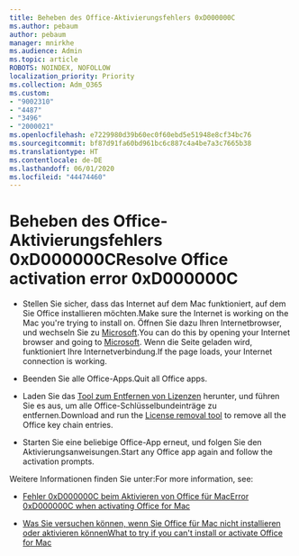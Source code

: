 ```yaml
---
title: Beheben des Office-Aktivierungsfehlers 0xD000000C
ms.author: pebaum
author: pebaum
manager: mnirkhe
ms.audience: Admin
ms.topic: article
ROBOTS: NOINDEX, NOFOLLOW
localization_priority: Priority
ms.collection: Adm_O365
ms.custom:
- "9002310"
- "4487"
- "3496"
- "2000021"
ms.openlocfilehash: e7229980d39b60ec0f60ebd5e51948e8cf34bc76
ms.sourcegitcommit: bf87d91fa60bd961bc6c887c4a4be7a3c7665b38
ms.translationtype: HT
ms.contentlocale: de-DE
ms.lasthandoff: 06/01/2020
ms.locfileid: "44474460"
---
```

# <a name="resolve-office-activation-error-0xd000000c"></a><span data-ttu-id="0fa76-102">Beheben des Office-Aktivierungsfehlers 0xD000000C</span><span class="sxs-lookup"><span data-stu-id="0fa76-102">Resolve Office activation error 0xD000000C</span></span>

- <span data-ttu-id="0fa76-103">Stellen Sie sicher, dass das Internet auf dem Mac funktioniert, auf dem Sie Office installieren möchten.</span><span class="sxs-lookup"><span data-stu-id="0fa76-103">Make sure the Internet is working on the Mac you're trying to install on.</span></span> <span data-ttu-id="0fa76-104">Öffnen Sie dazu Ihren Internetbrowser, und wechseln Sie zu [Microsoft](https://www.microsoft.com).</span><span class="sxs-lookup"><span data-stu-id="0fa76-104">You can do this by opening your Internet browser and going to [Microsoft](https://www.microsoft.com).</span></span> <span data-ttu-id="0fa76-105">Wenn die Seite geladen wird, funktioniert Ihre Internetverbindung.</span><span class="sxs-lookup"><span data-stu-id="0fa76-105">If the page loads, your Internet connection is working.</span></span>

- <span data-ttu-id="0fa76-106">Beenden Sie alle Office-Apps.</span><span class="sxs-lookup"><span data-stu-id="0fa76-106">Quit all Office apps.</span></span>

- <span data-ttu-id="0fa76-107">Laden Sie das [Tool zum Entfernen von Lizenzen](https://go.microsoft.com/fwlink/?linkid=849815) herunter, und führen Sie es aus, um alle Office-Schlüsselbundeinträge zu entfernen.</span><span class="sxs-lookup"><span data-stu-id="0fa76-107">Download and run the [License removal tool](https://go.microsoft.com/fwlink/?linkid=849815) to remove all the Office key chain entries.</span></span>

- <span data-ttu-id="0fa76-108">Starten Sie eine beliebige Office-App erneut, und folgen Sie den Aktivierungsanweisungen.</span><span class="sxs-lookup"><span data-stu-id="0fa76-108">Start any Office app again and follow the activation prompts.</span></span>

<span data-ttu-id="0fa76-109">Weitere Informationen finden Sie unter:</span><span class="sxs-lookup"><span data-stu-id="0fa76-109">For more information, see:</span></span>

- [<span data-ttu-id="0fa76-110">Fehler 0xD000000C beim Aktivieren von Office für Mac</span><span class="sxs-lookup"><span data-stu-id="0fa76-110">Error 0xD000000C when activating Office for Mac</span></span>](https://support.office.com/article/error-0xd000000c-when-activating-office-for-mac-da865931-4658-4829-ba2d-8133390c6d25)

- [<span data-ttu-id="0fa76-111">Was Sie versuchen können, wenn Sie Office für Mac nicht installieren oder aktivieren können</span><span class="sxs-lookup"><span data-stu-id="0fa76-111">What to try if you can't install or activate Office for Mac</span></span>](https://support.office.com/article/what-to-try-if-you-can-t-install-or-activate-office-for-mac-5efba2b4-b1e6-4e5f-bf3c-6ab945d03dea)
